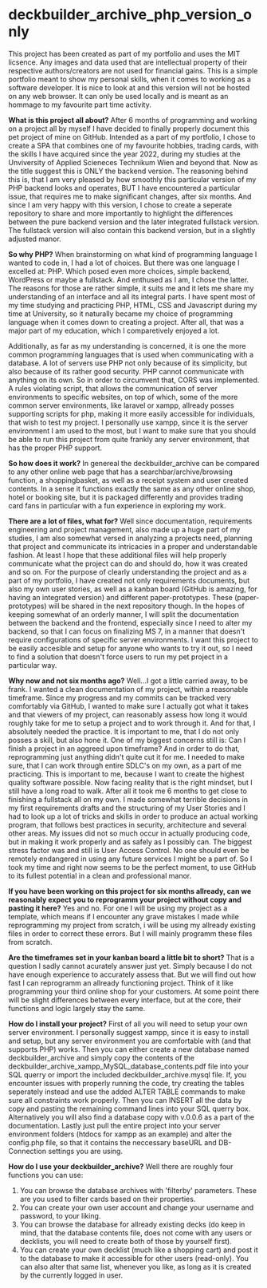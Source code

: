 # deckbuilder_archive_php_version_only 

This project has been created as part of my portfolio and uses the MIT licsence. Any images and data used that are intellectual property of their respective authors/creators are not used for financial gains. This is a simple portfolio meant to show my personal skills, when it comes to working as a software developer. It is nice to look at and this version will not be hosted on any web browser. It can only be used locally and is meant as an hommage to my favourite part time activity.  

**What is this project all about?**
After 6 months of programming and working on a project all by myself I have decided to finally properly document this pet project of mine on GitHub. 
Intended as a part of my portfolio, I chose to create a SPA that combines one of my favourite hobbies, trading cards, with the skills I have acquired since the year 2022, during my studies at the Unviversity of Applied Scieneces Technikum Wien and beyond that. 
Now as the title suggest this is ONLY the backend version. The reasoning behind this is, that I am very pleased by how smoothly this particular version of my PHP backend looks and operates, BUT I have encountered a particular issue, that requires me to make significant changes, after six months.
And since I am very happy with this version, I chose to create a seperate repository to share and more importantly to highlight the differences between the pure backend version and the later integrated fullstack version.
The fullstack version will also contain this backend version, but in a slightly adjusted manor.

**So why PHP?**
When brainstorming on what kind of programming language I wanted to code in, I had a lot of choices. But there was one language I excelled at: PHP. 
Which posed even more choices, simple backend, WordPress or maybe a fullstack. And enthused as I am, I chose the latter. 
The reasons for those are rather simple, it suits me and it lets me share my understanding of an interface and all its integral parts. I have spent most of my time studying and practicing PHP, HTML, CSS and Javascript during my time at University, so it naturally became my choice of programming language when it comes down to creating a project. After all, that was a major part of my education, which I comparetively enjoyed a lot.

Additionally, as far as my understanding is concerned, it is one the more common programming languages that is used when communicating with a database. A lot of servers use PHP not only because of its simplicity, but also because of its rather good security. PHP cannot communicate with anything on its own. So in order to circumvent that, CORS was implemented. A rules violating script, that allows the communication of server environments to specific websites, on top of which, some of the more common server environments, like laravel or xampp, allready posses supporting scripts for php, making it more easily accessible for individuals, that wish to test my project.
I personally use xampp, since it is the server environment I am used to the most, but I want to make sure that you should be able to run this project from quite frankly any server environment, that has the proper PHP support.

**So how does it work?**
In genereal the deckbuilder_archive can be compared to any other online web page that has a searchbar/archive/browsing function, a shoppingbasket, as well as a receipt system and user created contents. In a sense it functions exactly the same as any other online shop, hotel or booking site, but it is packaged differently and provides trading card fans in particular with a fun experience in exploring my work.

**There are a lot of files, what for?**
Well since documentation, requirements engineering and project management, also made up a huge part of my studies, I am also somewhat versed in analyzing a projects need, planning that project and communicate its intricacies in a proper and understandable fashion. At least I hope that these additional files will help properly communicate what the project can do and should do, how it was created and so on. For the purpose of clearly understanding the project and as a part of my portfolio, I have created not only requirements documents, but also my own user stories, as well as a kanban board (GitHub is amazing, for having an integrated version) and different paper-prototypes. These (paper-prototypes) will be shared in the next repository though. 
In the hopes of keeping somewhat of an orderly manner, I will split the documentation between the backend and the frontend, especially since I need to alter my backend, so that I can focus on finalizing MS 7, in a manner that doesn't require configurations of specific server environments. I want this project to be easily accesible and setup for anyone who wants to try it out, so I need to find a solution that doesn't force users to run my pet project in a particular way.

**Why now and not six months ago?**
Well...I got a little carried away, to be frank. I wanted a clean documentation of my project, within a reasonable timeframe. 
Since my progress and my commits can be tracked very comfortably via GitHub, I wanted to make sure I actually got what it takes and that viewers of my project, can reasonably assess how long it would roughly take for me to setup a project and to work through it. And for that, I absolutely needed the practice. It is important to me, that I do not only posses a skill, but also hone it. One of my biggest concerns still is: Can I finish a project in an aggreed upon timeframe? And in order to do that, reprogramming just anything didn't quite cut it for me. I needed to make sure, that I can work through entire SDLC's on my own, as a part of me practicing. This is important to me, because I want to create the highest quality software possible. Now facing reality that is the right mindset, but I still have a long road to walk. After all it took me 6 months to get close to finishing a fullstack all on my own.
I made somewhat terrible decisions in my first requirements drafts and the structuring of my User Stories and I had to look up a lot of tricks and skills in order to produce an actual working program, that follows best practices in security, architecture and several other areas. 
My issues did not so much occur in actually producing code, but in making it work properly and as safely as I possibly can. The biggest stress factor was and still is User Access Control. No one should even be remotely endangered in using any future services I might be a part of. So I took my time and right now seems to be the perfect moment, to use GitHub to its fullest potential in a clean and professional manor.

**If you have been working on this project for six months allready, can we reasonably expect you to reprogramm your project without copy and pasting it here?**
Yes and no. For one I will be using my project as a template, which means if I encounter any grave mistakes I made while reprogramming my project from scratch, i will be using my allready existing files in order to correct these errors. But I will mainly programm these files from scratch.

**Are the timeframes set in your kanban board a little bit to short?**
That is a question I sadly cannot acurately answer just yet. Simply because I do not have enough experience to accurately assess that. But we will find out how fast I can reprogramm an allready functioning project. Think of it like programming your third online shop for your customers. At some point there will be slight differences between every interface, but at the core, their functions and logic largely stay the same.

**How do I install your project?**
First of all you will need to setup your own server environment. I personally suggest xampp, since it is easy to install and setup, but any server environment you are comfortable with (and that supports PHP) works. Then you can either create a new database named deckbuilder_archive and simply copy the contents of the deckbuilder_archive_xampp_MySQL_database_contents.pdf file into your SQL querry or import the included deckbuilder_archive.mysql file. 
If, you encounter issues with properly running the code, try creating the tables seperately instead and use the added ALTER TABLE commands to make sure all constraints work properly. Then you can INSERT all the data by copy and pasting the remaining command lines into your SQL querry box. Alternatively you will also find a database copy with v.0.0.6 as a part of the documentation.
Lastly just pull the entire project into your server environment folders (htdocs for xampp as an example) and alter the config.php file, so that it contains the neccessary baseURL and DB-Connection settings you are using.

**How do I use your deckbuilder_archive?**
Well  there are roughly four functions you can use:
1. You can browse the database archives with 'filterby' parameters. These are you used to filter cards based on their properties.
2. You can create your own user account and change your username and password, to your liking.
3. You can browse the database for allready existing decks (do keep in mind, that the database contents file, does not come with any users or decklists, you will need to create both of those by yourself first).
4. You can create your own decklist (much like a shopping cart) and post it to the database to make it accessible for other users (read-only). You can also alter that same list, whenever you like, as long as it is created by the currently logged in user.